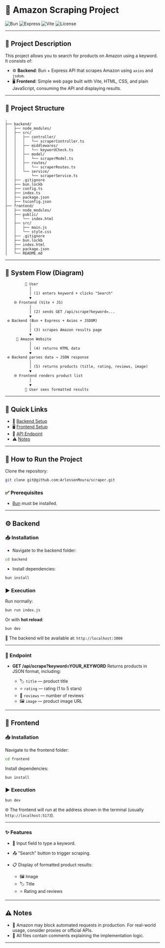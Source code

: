 # 🛒 Amazon Scraping Project

![Bun](https://img.shields.io/badge/Runtime-Bun-%23000000?logo=bun&logoColor=white)
![Express](https://img.shields.io/badge/Backend-Express-blue?logo=express)
![Vite](https://img.shields.io/badge/Frontend-Vite-%23646CFF?logo=vite&logoColor=yellow)
![License](https://img.shields.io/badge/license-MIT-green)

---

## 📌 Project Description

This project allows you to search for products on Amazon using a keyword. It consists of:

- ⚙️ **Backend**: Bun + Express API that scrapes Amazon using `axios` and `jsdom`.
- 🖥️ **Frontend**: Simple web page built with Vite, HTML, CSS, and plain JavaScript, consuming the API and displaying results.

---

## 📂 Project Structure

```
.
├── backend/
│   ├── node_modules/
│   ├── src/
│   │   ├── controller/
│   │   │   └── scraperController.ts
│   │   ├── middlewares/
│   │   │   └── keywordCheck.ts
│   │   ├── model/
│   │   │   └── scraperModel.ts
│   │   ├── routes/
│   │   │   └── scraperRoutes.ts
│   │   └── service/
│   │       └── scraperService.ts
│   ├── .gitignore
│   ├── bun.lockb
│   ├── config.ts
│   ├── index.ts
│   ├── package.json
│   ├── tsconfig.json
├── frontend/
│   ├── node_modules/
│   ├── public/
│   │   └── index.html
│   ├── src/
│   │   ├── main.js
│   │   └── style.css
│   ├── .gitignore
│   ├── bun.lockb
│   ├── index.html
│   ├── package.json
│   └── README.md
```

---

## 🔄 System Flow (Diagram)

```txt
         👤 User
           │
           │ (1) enters keyword + clicks "Search"
           ▼
    🌐 Frontend (Vite + JS)
           │
           │ (2) sends GET /api/scrape?keyword=...
           ▼
 ⚙️ Backend (Bun + Express + Axios + JSDOM)
           │
           │ (3) scrapes Amazon results page
           ▼
     🛒 Amazon Website
           │
           │ (4) returns HTML data
           ▼
 ⚙️ Backend parses data → JSON response
           │
           │ (5) returns products (title, rating, reviews, image)
           ▼
    🌐 Frontend renders product list
           │
           ▼
         👤 User sees formatted results
```

---

## 🚀 Quick Links

- 📂 [Backend Setup](#️-backend)
- 🖥️ [Frontend Setup](#-frontend)
- 🔗 [API Endpoint](#-endpoint)
- ⚠️ [Notes](#️-notes)

---

## 🚀 How to Run the Project

Clone the repository:

```bash
git clone git@github.com:ArlessonMoura/scraper.git
```

### ✅ Prerequisites

- [Bun](https://bun.sh) must be installed.

---

## ⚙️ Backend

### 📥 Installation

- Navigate to the backend folder:

```bash
cd backend
```

- Install dependencies:

```bash
bun install
```

### ▶️ Execution

Run normally:

```bash
bun run index.js
```

Or with **hot reload**:

```bash
bun dev
```

📡 The backend will be available at: `http://localhost:3000`

---

### 🔗 Endpoint

- **GET /api/scrape?keyword=YOUR_KEYWORD**
  Returns products in JSON format, including:

  - 🏷️ `title` — product title
  - ⭐ `rating` — rating (1 to 5 stars)
  - 📝 `reviews` — number of reviews
  - 🖼️ `image` — product image URL

---

## 🎨 Frontend

### 📥 Installation

Navigate to the frontend folder:

```bash
cd frontend
```

Install dependencies:

```bash
bun install
```

### ▶️ Execution

```bash
bun dev
```

🌐 The frontend will run at the address shown in the terminal (usually `http://localhost:5173`).

---

### ✨ Features

- 🔎 Input field to type a keyword.
- 📤 "Search" button to trigger scraping.
- 📋 Display of formatted product results:

  - 🖼️ Image
  - 🏷️ Title
  - ⭐ Rating and reviews

---

## ⚠️ Notes

- 🚧 Amazon may block automated requests in production. For real-world usage, consider proxies or official APIs.
- 📝 All files contain comments explaining the implementation logic.

---
